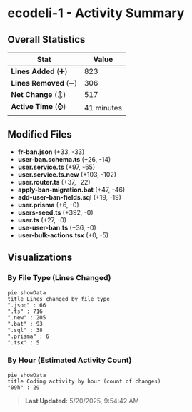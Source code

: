 # ecodeli-1 - Activity Summary 

## Overall Statistics

| Stat                   | Value                                                             |
| ---------------------- | ----------------------------------------------------------------- |
| **Lines Added** (➕)   | 823                                          |
| **Lines Removed** (➖) | 306                                        |
| **Net Change** (↕)    | 517                |
| **Active Time** (⌚)   | 41 minutes |


## Modified Files
- **fr-ban.json** (+33, -33)
- **user-ban.schema.ts** (+26, -14)
- **user.service.ts** (+97, -65)
- **user.service.ts.new** (+103, -102)
- **user.router.ts** (+37, -22)
- **apply-ban-migration.bat** (+47, -46)
- **add-user-ban-fields.sql** (+19, -19)
- **user.prisma** (+6, -0)
- **users-seed.ts** (+392, -0)
- **user.ts** (+27, -0)
- **use-user-ban.ts** (+36, -0)
- **user-bulk-actions.tsx** (+0, -5)

## Visualizations

### By File Type (Lines Changed)

```mermaid
pie showData
title Lines changed by file type
".json" : 66
".ts" : 716
".new" : 205
".bat" : 93
".sql" : 38
".prisma" : 6
".tsx" : 5
```

### By Hour (Estimated Activity Count)

```mermaid
pie showData
title Coding activity by hour (count of changes)
"09h" : 29
```


> **Last Updated:** 5/20/2025, 9:54:42 AM